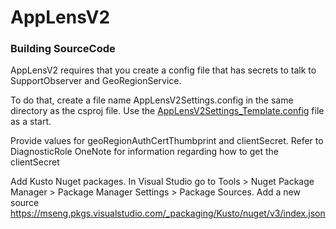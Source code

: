 # AppLensV2

### Building SourceCode
AppLensV2 requires that you create a config file that has secrets to talk to SupportObserver and GeoRegionService.

To do that, create a file name AppLensV2Settings.config in the same directory as the csproj file. Use the [AppLensV2Settings_Template.config](https://github.com/ShekharGupta1988/AppLensV2/blob/master/AppLensV2/AppLensV2Settings_Template.config) file as a start. 

Provide values for geoRegionAuthCertThumbprint and clientSecret. Refer to DiagnosticRole OneNote for information regarding how to get the clientSecret

Add Kusto Nuget packages. In Visual Studio go to Tools > Nuget Package Manager > Package Manager Settings > Package Sources. Add a new source https://mseng.pkgs.visualstudio.com/_packaging/Kusto/nuget/v3/index.json
